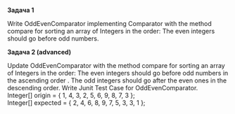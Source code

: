 **Задача 1**

Write OddEvenComparator implementing Comparator with the method compare for sorting an array of Integers in the order: The even integers should go before odd numbers.

**Задача 2 (advanced)**

Update OddEvenComparator with the method compare for sorting an array of Integers in the order: The even integers should go before odd numbers  in the ascending order . The odd integers should go after the even ones in the descending order. Write Junit Test Case for OddEvenComparator.  <br/>
Integer[] origin = { 1, 4, 3, 2, 5, 6, 9, 8, 7, 3 }; <br/>
Integer[] expected = { 2, 4, 6, 8, 9, 7, 5, 3, 3, 1 }; <br/>
